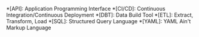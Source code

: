 <!-- Common snippets for MkDocs -->

<!-- Abbreviations -->
*[API]: Application Programming Interface
*[CI/CD]: Continuous Integration/Continuous Deployment
*[DBT]: Data Build Tool
*[ETL]: Extract, Transform, Load
*[SQL]: Structured Query Language
*[YAML]: YAML Ain't Markup Language
